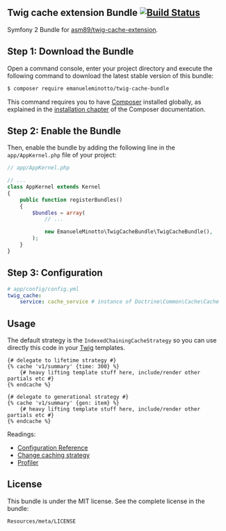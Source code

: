 Twig cache extension Bundle [![Build Status](https://travis-ci.org/EmanueleMinotto/TwigCacheBundle.svg)](https://travis-ci.org/EmanueleMinotto/TwigCacheBundle)
---------------------------

Symfony 2 Bundle for [asm89/twig-cache-extension](https://github.com/asm89/twig-cache-extension).

Step 1: Download the Bundle
---------------------------

Open a command console, enter your project directory and execute the
following command to download the latest stable version of this bundle:

```bash
$ composer require emanueleminotto/twig-cache-bundle
```

This command requires you to have [Composer](https://getcomposer.org/) installed globally, as explained
in the [installation chapter](https://getcomposer.org/doc/00-intro.md)
of the Composer documentation.

Step 2: Enable the Bundle
-------------------------

Then, enable the bundle by adding the following line in the `app/AppKernel.php`
file of your project:

```php
// app/AppKernel.php

// ...
class AppKernel extends Kernel
{
    public function registerBundles()
    {
        $bundles = array(
            // ...

            new EmanueleMinotto\TwigCacheBundle\TwigCacheBundle(),
        );
    }
}
```

Step 3: Configuration
---------------------

```yml
# app/config/config.yml
twig_cache:
    service: cache_service # instance of Doctrine\Common\Cache\Cache
```

Usage
-----

The default strategy is the `IndexedChainingCacheStrategy` so you can use directly this code in your [Twig](http://twig.sensiolabs.org/) templates.

```twig
{# delegate to lifetime strategy #}
{% cache 'v1/summary' {time: 300} %}
    {# heavy lifting template stuff here, include/render other partials etc #}
{% endcache %}

{# delegate to generational strategy #}
{% cache 'v1/summary' {gen: item} %}
    {# heavy lifting template stuff here, include/render other partials etc #}
{% endcache %}
```

Readings:

 * [Configuration Reference](https://github.com/EmanueleMinotto/TwigCacheBundle/tree/master/Resources/doc/configuration-reference.rst)
 * [Change caching strategy](https://github.com/EmanueleMinotto/TwigCacheBundle/tree/master/Resources/doc/strategies.rst)
 * [Profiler](https://github.com/EmanueleMinotto/TwigCacheBundle/tree/master/Resources/doc/profiler.rst)

License
-------

This bundle is under the MIT license. See the complete license in the bundle:

    Resources/meta/LICENSE
